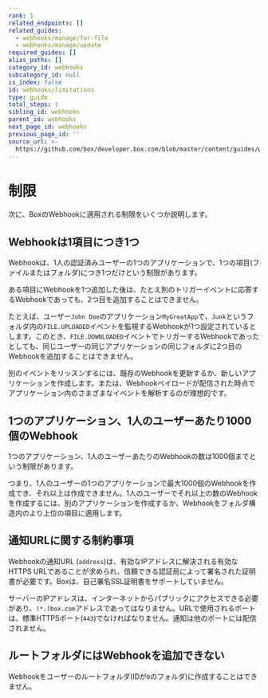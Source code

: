 ```yaml
---
rank: 1
related_endpoints: []
related_guides:
  - webhooks/manage/for-file
  - webhooks/manage/update
required_guides: []
alias_paths: []
category_id: webhooks
subcategory_id: null
is_index: false
id: webhooks/limitations
type: guide
total_steps: 1
sibling_id: webhooks
parent_id: webhooks
next_page_id: webhooks
previous_page_id: ''
source_url: >-
  https://github.com/box/developer.box.com/blob/master/content/guides/webhooks/limitations.md
---
```

# 制限

次に、BoxのWebhookに適用される制限をいくつか説明します。

## Webhookは1項目につき1つ

Webhookは、1人の認証済みユーザーの1つのアプリケーションで、1つの項目(ファイルまたはフォルダ)につき1つだけという制限があります。

ある項目にWebhookを1つ追加した後は、たとえ別のトリガーイベントに応答するWebhookであっても、2つ目を追加することはできません。

たとえば、ユーザー`John Doe`のアプリケーション`MyGreatApp`で、`Junk`というフォルダ内の`FILE.UPLOADED`イベントを監視するWebhookが1つ設定されているとします。このとき、`FILE.DOWNLOADED`イベントでトリガーするWebhookであったとしても、同じユーザーの同じアプリケーションの同じフォルダに2つ目のWebhookを追加することはできません。

別のイベントをリッスンするには、既存のWebhookを更新するか、新しいアプリケーションを作成します。または、Webhookペイロードが配信された時点でアプリケーション内のさまざまなイベントを解析するのが理想的です。

## 1つのアプリケーション、1人のユーザーあたり1000個のWebhook

1つのアプリケーション、1人のユーザーあたりのWebhookの数は1000個までという制限があります。

つまり、1人のユーザーの1つのアプリケーションで最大1000個のWebhookを作成でき、それ以上は作成できません。1人のユーザーでそれ以上の数のWebhookを作成するには、別のアプリケーションを作成するか、Webhookをフォルダ構造内のより上位の項目に適用します。

## 通知URLに関する制約事項

Webhookの通知URL (`address`)は、有効なIPアドレスに解決される有効なHTTPS URLであることが求められ、信頼できる認証局によって署名された証明書が必要です。Boxは、自己署名SSL証明書をサポートしていません。

サーバーのIPアドレスは、インターネットからパブリックにアクセスできる必要があり、`(*.)box.com`アドレスであってはなりません。URLで使用されるポートは、標準HTTPSポート(`443`)でなければなりません。通知は他のポートには配信されません。

## ルートフォルダにはWebhookを追加できない

Webhookをユーザーのルートフォルダ(IDが`0`のフォルダ)に作成することはできません。
